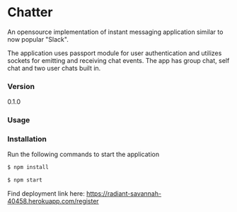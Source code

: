 # Chatter 

An opensource implementation of instant messaging application similar to now popular "Slack".

The application uses passport module for user authentication and utilizes sockets for emitting and receiving chat events. The app has group chat, self chat and two user chats built in.

### Version
0.1.0

### Usage


### Installation

Run the following commands to start the application

```sh
$ npm install
```

```sh
$ npm start
```
Find deployment link here: https://radiant-savannah-40458.herokuapp.com/register
